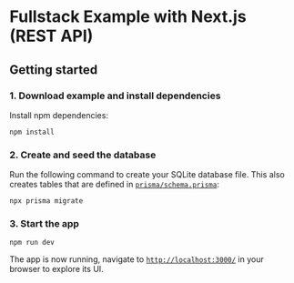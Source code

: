# Fullstack Example with Next.js (REST API)

## Getting started

### 1. Download example and install dependencies

Install npm dependencies:

```
npm install
```

### 2. Create and seed the database

Run the following command to create your SQLite database file. This also creates tables that are defined in [`prisma/schema.prisma`](./prisma/schema.prisma):

```
npx prisma migrate
```

### 3. Start the app

```
npm run dev
```

The app is now running, navigate to [`http://localhost:3000/`](http://localhost:3000/) in your browser to explore its UI.
